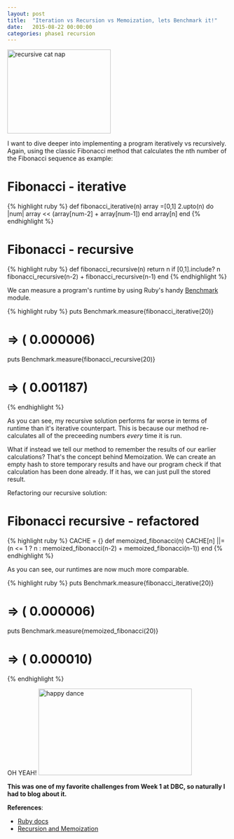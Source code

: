 ```yaml
---
layout: post
title:  "Iteration vs Recursion vs Memoization, lets Benchmark it!"
date:   2015-08-22 00:00:00
categories: phase1 recursion
---
```

<img class="center" src="https://s-media-cache-ak0.pinimg.com/236x/06/53/2c/06532c1162edee91df1ee1b2d7c296dc.jpg" alt="recursive cat nap" style="width: 236px; height: 191px;"/>

I want to dive deeper into implementing a program iteratively vs recursively. Again, using the classic Fibonacci method that calculates the nth number of the Fibonacci sequence as example:

# Fibonacci - iterative
{% highlight ruby %}
def fibonacci_iterative(n)
  array =[0,1]
  2.upto(n) do |num|
    array << (array[num-2] + array[num-1])
  end
  array[n]
end
{% endhighlight %}

# Fibonacci - recursive
{% highlight ruby %}
def fibonacci_recursive(n)
  return n if [0,1].include? n
  fibonacci_recursive(n-2) + fibonacci_recursive(n-1)
end
{% endhighlight %}

We can measure a program's runtime by using Ruby's handy [Benchmark](http://ruby-doc.org/stdlib-1.9.3/libdoc/benchmark/rdoc/Benchmark.html) module.

{% highlight ruby %}
puts Benchmark.measure{fibonacci_iterative(20)}
# => (  0.000006)
puts Benchmark.measure{fibonacci_recursive(20)}
# => (  0.001187)
{% endhighlight %}

As you can see, my recursive solution performs far worse in terms of runtime than it's iterative counterpart.  This is because our method re-calculates all of the preceeding numbers *every* time it is run.

What if instead we tell our method to remember the results of our earlier calculations? That's the concept behind Memoization.  We can create an empty hash to store temporary results and have our program check if that calculation has been done already.  If it has, we can just pull the stored result.

Refactoring our recursive solution:
# Fibonacci recursive - refactored
{% highlight ruby %}
CACHE = {}
def memoized_fibonacci(n)
  CACHE[n] ||= (n <= 1 ? n : memoized_fibonacci(n-2) + memoized_fibonacci(n-1))
end
{% endhighlight %}

As you can see, our runtimes are now much more comparable.

{% highlight ruby %}
puts Benchmark.measure{fibonacci_iterative(20)}
# => (  0.000006)
puts Benchmark.measure{memoized_fibonacci(20)}
# => (  0.000010)
{% endhighlight %}

OH YEAH!
<img class="center" src="http://33.media.tumblr.com/744bc9d8a1d582dc4695c2d65cf644a3/tumblr_msm0hwcecS1rdzuduo7_400.gif" alt="happy dance" style="width: 350px; height: 197px;"/>


**This was one of my favorite challenges from Week 1 at DBC, so naturally I had to blog about it.**

**References**:

* [Ruby docs](http://ruby-doc.org/stdlib-1.9.3/libdoc/benchmark/rdoc/Benchmark.html)
* [Recursion and Memoization](http://rayhightower.com/blog/2014/04/12/recursion-and-memoization/)
